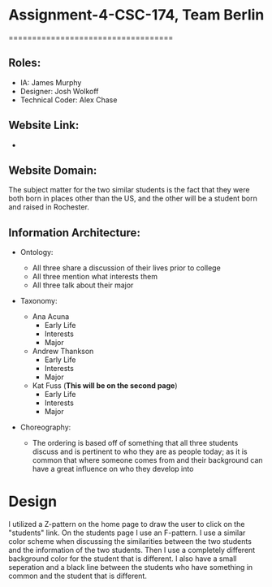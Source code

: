 # Assignment-4-CSC-174, Team Berlin
===================================

## Roles:

- IA: James Murphy
- Designer: Josh Wolkoff
- Technical Coder: Alex Chase

## Website Link: 

- 

## Website Domain:

The subject matter for the two similar students is the fact that they were both born in places other than the US, and the other will be a student born and raised in Rochester.

## Information Architecture:

- Ontology: 

	- All three share a discussion of their lives prior to college
	- All three mention what interests them
	- All three talk about their major
	
- Taxonomy: 
	
	- Ana Acuna
		- Early Life
		- Interests
		- Major
	- 	Andrew Thankson
		- Early Life
		- Interests
		- Major
	- Kat Fuss (**This will be on the second page**)
		- Early Life
		- Interests
		- Major	

- Choreography: 
	
	- The ordering is based off of something that all three students discuss and is pertinent to who they are as people today; as it is common that where someone comes from and their background can have a great influence on who they develop into
	

# Design
I utilized a Z-pattern on the home page to draw the user to click on the "students" link. On the students page I use an F-pattern. I use a similar color scheme when discussing the similarities between the two students and the information of the two students. Then I use a completely different background color for the student that is different. I also have a small seperation and a black line between the students who have something in common and the student that is different. 
